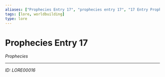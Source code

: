 ```yaml
---
aliases: ["Prophecies Entry 17", "prophecies entry 17", "17 Entry Prophecies"]
tags: [lore, worldbuilding]
type: lore
---
```


# Prophecies Entry 17

*Prophecies*

---
*ID: LORE00016*